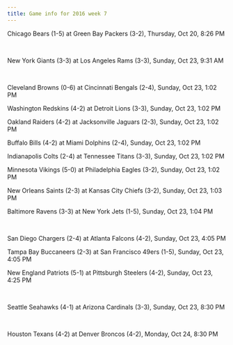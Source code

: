 ```yaml
---
title: Game info for 2016 week 7
---
```

Chicago Bears (1-5) at Green Bay Packers (3-2), Thursday, Oct 20, 8:26 PM


<br/>

New York Giants (3-3) at Los Angeles Rams (3-3), Sunday, Oct 23, 9:31 AM


<br/>

Cleveland Browns (0-6) at Cincinnati Bengals (2-4), Sunday, Oct 23, 1:02 PM

Washington Redskins (4-2) at Detroit Lions (3-3), Sunday, Oct 23, 1:02 PM

Oakland Raiders (4-2) at Jacksonville Jaguars (2-3), Sunday, Oct 23, 1:02 PM

Buffalo Bills (4-2) at Miami Dolphins (2-4), Sunday, Oct 23, 1:02 PM

Indianapolis Colts (2-4) at Tennessee Titans (3-3), Sunday, Oct 23, 1:02 PM

Minnesota Vikings (5-0) at Philadelphia Eagles (3-2), Sunday, Oct 23, 1:02 PM

New Orleans Saints (2-3) at Kansas City Chiefs (3-2), Sunday, Oct 23, 1:03 PM

Baltimore Ravens (3-3) at New York Jets (1-5), Sunday, Oct 23, 1:04 PM


<br/>

San Diego Chargers (2-4) at Atlanta Falcons (4-2), Sunday, Oct 23, 4:05 PM

Tampa Bay Buccaneers (2-3) at San Francisco 49ers (1-5), Sunday, Oct 23, 4:05 PM

New England Patriots (5-1) at Pittsburgh Steelers (4-2), Sunday, Oct 23, 4:25 PM


<br/>

Seattle Seahawks (4-1) at Arizona Cardinals (3-3), Sunday, Oct 23, 8:30 PM


<br/>

Houston Texans (4-2) at Denver Broncos (4-2), Monday, Oct 24, 8:30 PM


